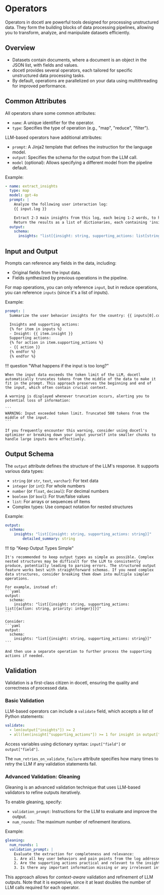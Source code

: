 # Operators

Operators in docetl are powerful tools designed for processing unstructured data. They form the building blocks of data processing pipelines, allowing you to transform, analyze, and manipulate datasets efficiently.

## Overview

- Datasets contain documents, where a document is an object in the JSON list, with fields and values.
- docetl provides several operators, each tailored for specific unstructured data processing tasks.
- By default, operations are parallelized on your data using multithreading for improved performance.

## Common Attributes

All operators share some common attributes:

- `name`: A unique identifier for the operator.
- `type`: Specifies the type of operation (e.g., "map", "reduce", "filter").

LLM-based operators have additional attributes:

- `prompt`: A Jinja2 template that defines the instruction for the language model.
- `output`: Specifies the schema for the output from the LLM call.
- `model` (optional): Allows specifying a different model from the pipeline default.

Example:

```yaml
- name: extract_insights
  type: map
  model: gpt-4o
  prompt: |
    Analyze the following user interaction log:
    {{ input.log }}

    Extract 2-3 main insights from this log, each being 1-2 words, to help inform future product development. Consider any difficulties or pain points the user may have had. Also provide 1-2 supporting actions for each insight.
    Return the results as a list of dictionaries, each containing 'insight' and 'supporting_actions' keys.
  output:
    schema:
      insights: "list[{insight: string, supporting_actions: list[string]}]"
```

## Input and Output

Prompts can reference any fields in the data, including:

- Original fields from the input data.
- Fields synthesized by previous operations in the pipeline.

For map operations, you can only reference `input`, but in reduce operations, you can reference `inputs` (since it's a list of inputs).

Example:

```yaml
prompt: |
  Summarize the user behavior insights for the country: {{ inputs[0].country }}

  Insights and supporting actions:
  {% for item in inputs %}
  - Insight: {{ item.insight }}
  Supporting actions:
  {% for action in item.supporting_actions %}
  - {{ action }}
  {% endfor %}
  {% endfor %}
```

!!! question "What happens if the input is too long?"

    When the input data exceeds the token limit of the LLM, docetl automatically truncates tokens from the middle of the data to make it fit in the prompt. This approach preserves the beginning and end of the input, which often contain crucial context.

    A warning is displayed whenever truncation occurs, alerting you to potential loss of information:

    ```
    WARNING: Input exceeded token limit. Truncated 500 tokens from the middle of the input.
    ```

    If you frequently encounter this warning, consider using docetl's optimizer or breaking down your input yourself into smaller chunks to handle large inputs more effectively.

## Output Schema

The `output` attribute defines the structure of the LLM's response. It supports various data types:

- `string` (or `str`, `text`, `varchar`): For text data
- `integer` (or `int`): For whole numbers
- `number` (or `float`, `decimal`): For decimal numbers
- `boolean` (or `bool`): For true/false values
- `list`: For arrays or sequences of items
- Complex types: Use compact notation for nested structures

Example:

```yaml
output:
  schema:
    insights: "list[{insight: string, supporting_actions: string}]"
        detailed_summary: string
```

!!! tip "Keep Output Types Simple"

    It's recommended to keep output types as simple as possible. Complex nested structures may be difficult for the LLM to consistently produce, potentially leading to parsing errors. The structured output feature works best with straightforward schemas. If you need complex data structures, consider breaking them down into multiple simpler operations.

    For example, instead of:
    ```yaml
    output:
      schema:
        insights: "list[{insight: string, supporting_actions: list[{action: string, priority: integer}]}]"
    ```

    Consider:
    ```yaml
    output:
      schema:
        insights: "list[{insight: string, supporting_actions: string}]"
    ```

    And then use a separate operation to further process the supporting actions if needed.

## Validation

Validation is a first-class citizen in docetl, ensuring the quality and correctness of processed data.

### Basic Validation

LLM-based operators can include a `validate` field, which accepts a list of Python statements:

```yaml
validate:
  - len(output["insights"]) >= 2
  - all(len(insight["supporting_actions"]) >= 1 for insight in output["insights"])
```

Access variables using dictionary syntax: `input["field"]` or `output["field"]`.

The `num_retries_on_validate_failure` attribute specifies how many times to retry the LLM if any validation statements fail.

### Advanced Validation: Gleaning

Gleaning is an advanced validation technique that uses LLM-based validators to refine outputs iteratively.

To enable gleaning, specify:

- `validation_prompt`: Instructions for the LLM to evaluate and improve the output.
- `num_rounds`: The maximum number of refinement iterations.

Example:

```yaml
gleaning:
  num_rounds: 1
  validation_prompt: |
    Evaluate the extraction for completeness and relevance:
    1. Are all key user behaviors and pain points from the log addressed in the insights?
    2. Are the supporting actions practical and relevant to the insights?
    3. Is there any important information missing or any irrelevant information included?
```

This approach allows for _context-aware_ validation and refinement of LLM outputs. Note that it is expensive, since it at least doubles the number of LLM calls required for each operator.
